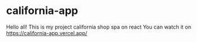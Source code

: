 # california-app
Hello all! This is my project california shop spa on react
You can watch it on https://california-app.vercel.app/
